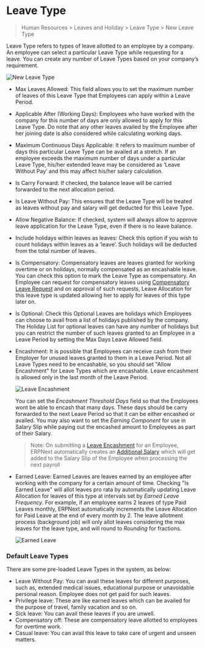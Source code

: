 # Leave Type

> Human Resources > Leaves and Holiday > Leave Type > New Leave Type

Leave Type refers to types of leave allotted to an employee by a company. An employee can select a particular Leave Type while requesting for a leave. You can create any number of Leave Types based on your company’s
requirement.

<img class="screenshot" alt="New Leave Type"
	src="{{docs_base_url}}/assets/img/human-resources/new-leave-type.png">

* Max Leaves Allowed: This field allows you to set the maximum number of leaves of this Leave Type that Employees can apply within a Leave Period.

* Applicable After (Working Days): Employees who have worked with the company for this number of days are only allowed to apply for this Leave Type. Do note that any other leaves availed by the Employee after her joining date is also considered while calculating working days.

* Maximum Continuous Days Applicable: It refers to maximum number of days this particular Leave Type can be availed at a stretch. If an employee exceeds the maximum number of days under a particular Leave Type, his/her extended leave may be considered as ‘Leave Without Pay’ and this may affect his/her salary calculation.

* Is Carry Forward: If checked, the balance leave will be carried forwarded to the next allocation period.

* Is Leave Without Pay: This ensures that the Leave Type will be treated as leaves without pay and salary will get deducted for this Leave Type.

* Allow Negative Balance: If checked, system will always allow to approve leave application for the Leave Type, even if there is no leave balance.

* Include holidays within leaves as leaves: Check this option if you wish to count holidays within leaves as a ‘leave’. Such holidays will be deducted from the total number of leaves.

* Is Compensatory: Compensatory leaves are leaves granted for working overtime or on holidays, normally compensated as an encashable leave. You can check this option to mark the Leave Type as compensatory. An Employee can request for compensatory leaves using [Compensatory Leave Request](/docs/user/manual/en/human-resources/leaves_and_holiday/compensatory-leave-request.html) and on approval of such requests, Leave Allocation for this leave type is updated allowing her to apply for leaves of this type later on.

* Is Optional: Check this Optional Leaves are holidays which Employees can choose to avail from a list of holidays published by the company. The Holiday List for optional leaves can have any number of holidays but you can restrict the number of such leaves granted to an Employee in a Leave Period by setting the Max Days Leave Allowed field.

* Encashment: It is possible that Employees can receive cash from their Employer for unused leaves granted to them in a Leave Period. Not all Leave Types need to be encashable, so you should set "Allow Encashment" for Leave Types which are encashable. Leave encashment is allowed only in the last month of the Leave Period.

	<img class="screenshot" alt="Leave Encashment"
		src="{{docs_base_url}}/assets/img/human-resources/leave-type-encashment.png">

	You can set the _Encashment Threshold Days_ field so that the Employees wont be able to encash that many days. These days should be carry forwarded to the next Leave Period so that it can be either encashed or availed. You may also want to set the _Earning Component_ for use in Salary Slip while paying out the encashed amount to Employees as part of their Salary.

	>Note: On submitting a [Leave Encashment](/docs/user/manual/en/human-resources/leaves_and_holiday/leave-encashment.html) for an Employee, ERPNext automatically creates an [Additional Salary](/docs/user/manual/en/human-resources/payroll/additional-salary.html) which will get added to the Salary Slip of the Employee when processing the next payroll

* Earned Leave: Earned Leaves are leaves earned by an employee after working with the company for a certain amount of time. Checking "Is Earned Leave" will allot leaves pro rata by automatically updating Leave Allocation for leaves of this type at intervals set by _Earned Leave Frequency_. For example, if an employee earns 2 leaves of type Paid Leaves monthly, ERPNext automatically increments the Leave Allocation for Paid Leave at the end of every month by 2. The leave allotment process (background job) will only allot leaves considering the max leaves for the leave type, and will round to _Rounding_ for fractions.

	<img class="screenshot" alt="Earned Leave"
		src="{{docs_base_url}}/assets/img/human-resources/earned-leave.png">

### Default Leave Types
There are some pre-loaded Leave Types in the system, as below:

- Leave Without Pay: You can avail these leaves for different purposes, such as, extended medical issues, educational purpose or unavoidable personal reason. Employee does not get paid for such leaves.
- Privilege leave: These are like earned leaves which can be availed for the purpose of travel, family vacation and so on.
- Sick leave: You can avail these leaves if you are unwell.
- Compensatory off: These are compensatory leave allotted to employees for overtime work.
- Casual leave: You can avail this leave to take care of urgent and unseen matters.

